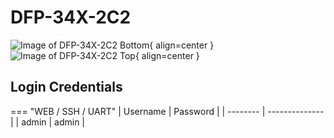# DFP-34X-2C2
![Image of DFP-34X-2C2 Bottom](/img/dfp-34x-2c2-1.png){ align=center }
![Image of DFP-34X-2C2 Top](/img/dfp-34x-2c2-2.png){ align=center }

## Login Credentials

=== "WEB / SSH / UART"
    | Username | Password       |
    | -------- | -------------- |
    | admin    | admin          |
